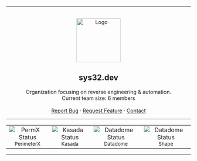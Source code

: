 ---------------------------------------

<br/>
<div align="center">
  <a href="https://github.com/sys32-dev/.github">
    <img src="https://avatars.githubusercontent.com/u/191999340?s=200&v=4" alt="Logo" width="120" height="120">
  </a>
  
  <h2 align="center">sys32.dev</h3>
  <p align="center">
    Organization focusing on reverse engineering & automation.
    <br />
    Current team size: 6 members
    <br />
    <br />
    <a href="https://github.com/sys32-dev/.github/issues">Report Bug</a>
    ·
    <a href="https://github.com/sys32-dev/.github/issues">Request Feature</a>
        ·
    <a href="mailto://admin@sys32.dev">Contact</a>
  </p>
</div>

---------------------------------------

<div align="center">
  <table>
    <tr>
      <td align="center">
        <img src="https://img.shields.io/badge/Status-In%20Development-blue" alt="PermX Status"/>
        <br/>
        <sub>PerimeterX</sub>
      </td>
      <td align="center">
        <img src="https://img.shields.io/badge/Status-Scheduled-yellow" alt="Kasada Status"/>
        <br/>
        <sub>Kasada</sub>
      </td>
      <td align="center">
        <img src="https://img.shields.io/badge/Status-Scheduled-yellow" alt="Datadome Status"/>
        <br/>
        <sub>Datadome</sub>
      </td>
      <td align="center">
        <img src="https://img.shields.io/badge/Status-Scheduled-yellow" alt="Datadome Status"/>
        <br/>
        <sub>Shape</sub>
      </td>
    </tr>
  </table>
</div>

---------------------------------------
